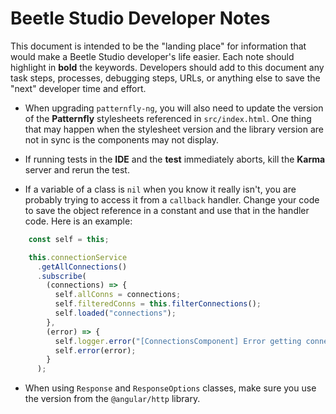 # Beetle Studio Developer Notes

This document is intended to be the "landing place" for information that would make a Beetle Studio 
developer's life easier. Each note should highlight in **bold** the keywords. Developers should add 
to this document  any task steps, processes, debugging steps, URLs, or anything else to save the 
"next" developer time and effort. 

- When upgrading `patternfly-ng`, you will also need to update the version of the **Patternfly** stylesheets referenced
in `src/index.html`. One thing that may happen when the stylesheet version and the library version 
are not in sync is the components may not display.

- If running tests in the **IDE** and the **test** immediately aborts, kill the **Karma** server and rerun
the test.

- If a variable of a class is `nil` when you know it really isn't, you are probably trying to
access it from a `callback` handler. Change your code to save the object reference
in a constant and use that in the handler code. Here is an example:

```typescript
    const self = this;

    this.connectionService
      .getAllConnections()
      .subscribe(
        (connections) => {
          self.allConns = connections;
          self.filteredConns = this.filterConnections();
          self.loaded("connections");
        },
        (error) => {
          self.logger.error("[ConnectionsComponent] Error getting connections.");
          self.error(error);
        }
      );
```

- When using `Response` and `ResponseOptions` classes, make sure you use the version from the 
`@angular/http` library.
